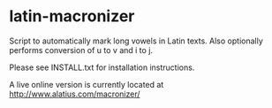 # latin-macronizer
Script to automatically mark long vowels in Latin texts. Also optionally performs conversion of u to v and i to j.

Please see INSTALL.txt for installation instructions.

A live online version is currently located at http://www.alatius.com/macronizer/

